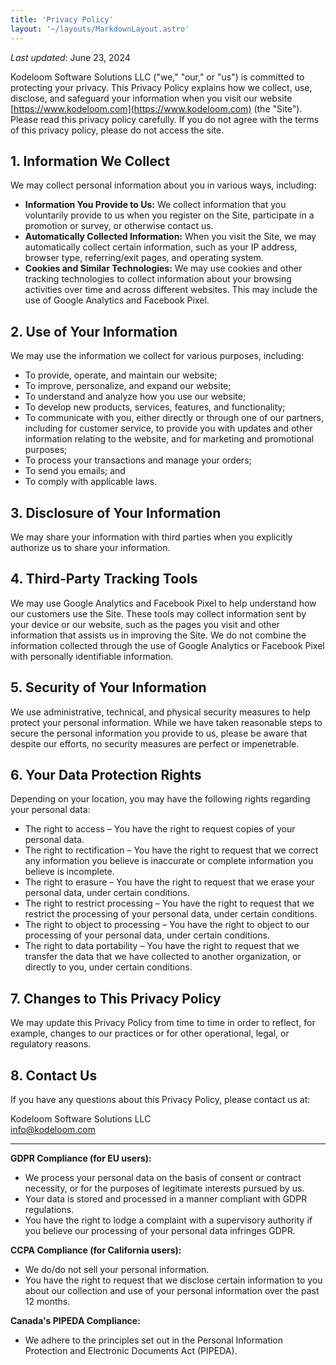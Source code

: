 ```yaml
---
title: 'Privacy Policy'
layout: '~/layouts/MarkdownLayout.astro'
---
```


_Last updated_: June 23, 2024

Kodeloom Software Solutions LLC ("we," "our," or "us") is committed to protecting your privacy. This Privacy Policy explains how we collect, use, disclose, and safeguard your information when you visit our website [https://www.kodeloom.com](https://www.kodeloom.com) (the "Site"). Please read this privacy policy carefully. If you do not agree with the terms of this privacy policy, please do not access the site.

## 1. Information We Collect

We may collect personal information about you in various ways, including:

- **Information You Provide to Us:** We collect information that you voluntarily provide to us when you register on the Site, participate in a promotion or survey, or otherwise contact us.
- **Automatically Collected Information:** When you visit the Site, we may automatically collect certain information, such as your IP address, browser type, referring/exit pages, and operating system.
- **Cookies and Similar Technologies:** We may use cookies and other tracking technologies to collect information about your browsing activities over time and across different websites. This may include the use of Google Analytics and Facebook Pixel.

## 2. Use of Your Information

We may use the information we collect for various purposes, including:

- To provide, operate, and maintain our website;
- To improve, personalize, and expand our website;
- To understand and analyze how you use our website;
- To develop new products, services, features, and functionality;
- To communicate with you, either directly or through one of our partners, including for customer service, to provide you with updates and other information relating to the website, and for marketing and promotional purposes;
- To process your transactions and manage your orders;
- To send you emails; and
- To comply with applicable laws.

## 3. Disclosure of Your Information

We may share your information with third parties when you explicitly authorize us to share your information.

## 4. Third-Party Tracking Tools

We may use Google Analytics and Facebook Pixel to help understand how our customers use the Site. These tools may collect information sent by your device or our website, such as the pages you visit and other information that assists us in improving the Site. We do not combine the information collected through the use of Google Analytics or Facebook Pixel with personally identifiable information.

## 5. Security of Your Information

We use administrative, technical, and physical security measures to help protect your personal information. While we have taken reasonable steps to secure the personal information you provide to us, please be aware that despite our efforts, no security measures are perfect or impenetrable.

## 6. Your Data Protection Rights

Depending on your location, you may have the following rights regarding your personal data:

- The right to access – You have the right to request copies of your personal data.
- The right to rectification – You have the right to request that we correct any information you believe is inaccurate or complete information you believe is incomplete.
- The right to erasure – You have the right to request that we erase your personal data, under certain conditions.
- The right to restrict processing – You have the right to request that we restrict the processing of your personal data, under certain conditions.
- The right to object to processing – You have the right to object to our processing of your personal data, under certain conditions.
- The right to data portability – You have the right to request that we transfer the data that we have collected to another organization, or directly to you, under certain conditions.

## 7. Changes to This Privacy Policy

We may update this Privacy Policy from time to time in order to reflect, for example, changes to our practices or for other operational, legal, or regulatory reasons.

## 8. Contact Us

If you have any questions about this Privacy Policy, please contact us at:

Kodeloom Software Solutions LLC  
info@kodeloom.com

---

**GDPR Compliance (for EU users):**

- We process your personal data on the basis of consent or contract necessity, or for the purposes of legitimate interests pursued by us.
- Your data is stored and processed in a manner compliant with GDPR regulations.
- You have the right to lodge a complaint with a supervisory authority if you believe our processing of your personal data infringes GDPR.

**CCPA Compliance (for California users):**

- We do/do not sell your personal information.
- You have the right to request that we disclose certain information to you about our collection and use of your personal information over the past 12 months.

**Canada's PIPEDA Compliance:**

- We adhere to the principles set out in the Personal Information Protection and Electronic Documents Act (PIPEDA).
